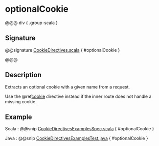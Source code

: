 # optionalCookie

@@@ div { .group-scala }

## Signature

@@signature [CookieDirectives.scala](/pekko-http/src/main/scala/akka/http/scaladsl/server/directives/CookieDirectives.scala) { #optionalCookie }

@@@

## Description

Extracts an optional cookie with a given name from a request.

Use the @ref[cookie](cookie.md) directive instead if the inner route does not handle a missing cookie.

## Example

Scala
:  @@snip [CookieDirectivesExamplesSpec.scala](/docs/src/test/scala/docs/http/scaladsl/server/directives/CookieDirectivesExamplesSpec.scala) { #optionalCookie }

Java
:  @@snip [CookieDirectivesExamplesTest.java](/docs/src/test/java/docs/http/javadsl/server/directives/CookieDirectivesExamplesTest.java) { #optionalCookie }
